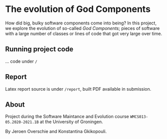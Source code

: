 # The evolution of God Components
How did big, bulky software components come into being? In this project, we explore the evolution of so-called _God Components_; pieces of software with a large number of classes or lines of code that got very large over time.


## Running project code
... code under `/`

## Report
Latex report source is under `/report`, built PDF available in submission.

## About
Project during the Software Maintance and Evolution course `WMCS013-05.2020-2021.1B` at the University of Groningen.

By Jeroen Overschie and Konstantina Gkikopouli.
